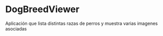 # DogBreedViewer
Aplicación que lista distintas razas de perros y muestra varias imagenes asociadas
